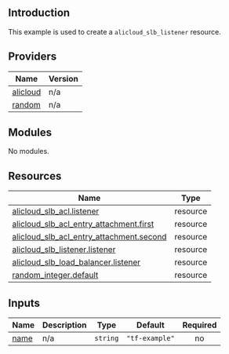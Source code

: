<!-- BEGIN_TF_DOCS -->
## Introduction

This example is used to create a `alicloud_slb_listener` resource.

## Providers

| Name | Version |
|------|---------|
| <a name="provider_alicloud"></a> [alicloud](#provider\_alicloud) | n/a |
| <a name="provider_random"></a> [random](#provider\_random) | n/a |

## Modules

No modules.

## Resources

| Name | Type |
|------|------|
| [alicloud_slb_acl.listener](https://registry.terraform.io/providers/aliyun/alicloud/latest/docs/resources/slb_acl) | resource |
| [alicloud_slb_acl_entry_attachment.first](https://registry.terraform.io/providers/aliyun/alicloud/latest/docs/resources/slb_acl_entry_attachment) | resource |
| [alicloud_slb_acl_entry_attachment.second](https://registry.terraform.io/providers/aliyun/alicloud/latest/docs/resources/slb_acl_entry_attachment) | resource |
| [alicloud_slb_listener.listener](https://registry.terraform.io/providers/aliyun/alicloud/latest/docs/resources/slb_listener) | resource |
| [alicloud_slb_load_balancer.listener](https://registry.terraform.io/providers/aliyun/alicloud/latest/docs/resources/slb_load_balancer) | resource |
| [random_integer.default](https://registry.terraform.io/providers/hashicorp/random/latest/docs/resources/integer) | resource |

## Inputs

| Name | Description | Type | Default | Required |
|------|-------------|------|---------|:--------:|
| <a name="input_name"></a> [name](#input\_name) | n/a | `string` | `"tf-example"` | no |
<!-- END_TF_DOCS -->    